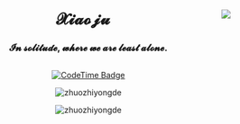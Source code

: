 <div align="center">

<img align="right" src="https://count.getloli.com/get/@:XiaojuCH?theme=rule34">

# 𝓧𝓲𝓪𝓸𝓳𝓾

### 𝓘𝓷 𝓼𝓸𝓵𝓲𝓽𝓾𝓭𝓮, 𝔀𝓱𝓮𝓻𝓮 𝔀𝓮 𝓪𝓻𝓮 𝓵𝓮𝓪𝓼𝓽 𝓪𝓵𝓸𝓷𝓮.


##

<!-- <p align="center"> -->
<!--   <img src="" width="100%" title="Intro Card" alt="Intro Card"> -->
<!-- </p> -->

[![CodeTime Badge](https://img.shields.io/endpoint?style=flat&color=222&url=https%3A%2F%2Fapi.codetime.dev%2Fshield%3Fid%3D31681%26project%3D%26in=0)](https://codetime.dev)


<p align="center">
  <img src="https://github-readme-stats.vercel.app/api?username=XiaojuCH&show_icons=true&theme=radical&title_color=FFE652&text_color=71DFE7&hide_border=1&border_radius=10" alt="zhuozhiyongde">
  </p>

<p align="center">
  <img src="https://github-readme-stats.vercel.app/api/top-langs/?username=XiaojuCH&layout=compact&hide=html&title_color=FFE652&theme=radical&text_color=71DFE7&hide_border=1&border_radius=10" alt="zhuozhiyongde">
</p>

